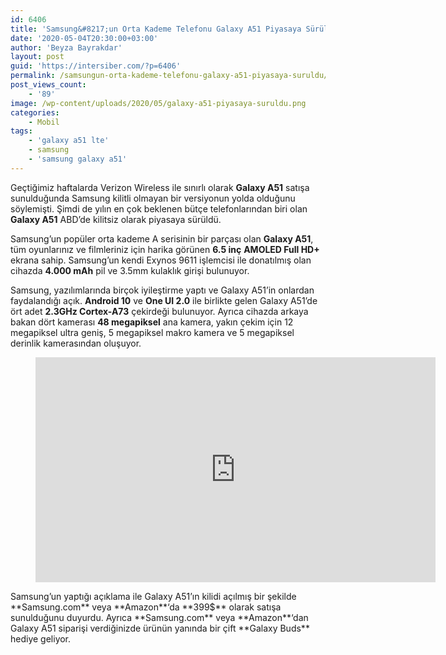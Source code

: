 ```yaml
---
id: 6406
title: 'Samsung&#8217;un Orta Kademe Telefonu Galaxy A51 Piyasaya Sürüldü'
date: '2020-05-04T20:30:00+03:00'
author: 'Beyza Bayrakdar'
layout: post
guid: 'https://intersiber.com/?p=6406'
permalink: /samsungun-orta-kademe-telefonu-galaxy-a51-piyasaya-suruldu/
post_views_count:
    - '89'
image: /wp-content/uploads/2020/05/galaxy-a51-piyasaya-suruldu.png
categories:
    - Mobil
tags:
    - 'galaxy a51 lte'
    - samsung
    - 'samsung galaxy a51'
---
```


Geçtiğimiz haftalarda Verizon Wireless ile sınırlı olarak **Galaxy A51** satışa sunulduğunda Samsung kilitli olmayan bir versiyonun yolda olduğunu söylemişti. Şimdi de yılın en çok beklenen bütçe telefonlarından biri olan **Galaxy A51** ABD’de kilitsiz olarak piyasaya sürüldü.

Samsung’un popüler orta kademe A serisinin bir parçası olan **Galaxy A51**, tüm oyunlarınız ve filmleriniz için harika görünen **6.5 inç** **AMOLED Full HD+** ekrana sahip. Samsung’un kendi Exynos 9611 işlemcisi ile donatılmış olan cihazda **4.000 mAh** pil ve 3.5mm kulaklık girişi bulunuyor.

Samsung, yazılımlarında birçok iyileştirme yaptı ve Galaxy A51’in onlardan faydalandığı açık. **Android 10** ve **One UI 2.0** ile birlikte gelen Galaxy A51’de ört adet **2.3GHz Cortex-A73** çekirdeği bulunuyor. Ayrıca cihazda arkaya bakan dört kamerası **48 megapiksel** ana kamera, yakın çekim için 12 megapiksel ultra geniş, 5 megapiksel makro kamera ve 5 megapiksel derinlik kamerasından oluşuyor.

<figure class="wp-block-embed-youtube wp-block-embed is-type-video is-provider-youtube wp-embed-aspect-16-9 wp-has-aspect-ratio"><div class="wp-block-embed__wrapper"><span class="embed-youtube" style="text-align:center; display: block;"><iframe allowfullscreen="true" class="youtube-player" height="360" src="https://www.youtube.com/embed/NwFvlwe7HPo?version=3&rel=1&fs=1&autohide=2&showsearch=0&showinfo=1&iv_load_policy=1&wmode=transparent" style="border:0;" width="640"></iframe></span></div></figure>Samsung’un yaptığı açıklama ile Galaxy A51’ın kilidi açılmış bir şekilde **Samsung.com** veya **Amazon**‘da **399$** olarak satışa sunulduğunu duyurdu. Ayrıca **Samsung.com** veya **Amazon**‘dan Galaxy A51 siparişi verdiğinizde ürünün yanında bir çift **Galaxy Buds** hediye geliyor.